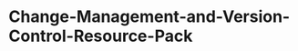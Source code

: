 Change-Management-and-Version-Control-Resource-Pack
===================================================
